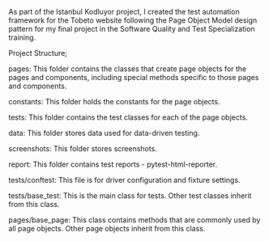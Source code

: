 As part of the Istanbul Kodluyor project, I created the test automation framework for the Tobeto website following the Page Object Model design pattern for my final project in the Software Quality and Test Specialization training.

Project Structure;

pages: This folder contains the classes that create page objects for the pages and components, including special methods specific to those pages and components.

constants: This folder holds the constants for the page objects.

tests: This folder contains the test classes for each of the page objects.

data: This folder stores data used for data-driven testing.

screenshots: This folder stores screenshots.

report: This folder contains test reports - pytest-html-reporter.

tests/conftest: This file is for driver configuration and fixture settings.

tests/base_test: This is the main class for tests. Other test classes inherit from this class.

pages/base_page: This class contains methods that are commonly used by all page objects. Other page objects inherit from this class.
